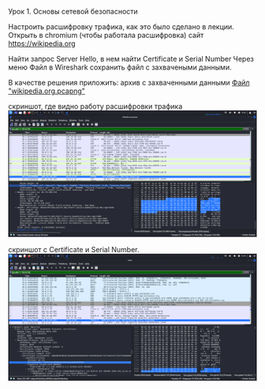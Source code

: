 Урок 1. Основы сетевой безопасности

Настроить расшифровку трафика, как это было сделано в лекции.
Открыть в chromium (чтобы работала расшифровка) сайт https://wikipedia.org

Найти запрос Server Hello, в нем найти Certificate и Serial Number
Через меню Файл в Wireshark сохранить файл с захвачеными данными.

В качестве решения приложить:
архив с захваченными данными
[Файл "wikipedia.org.pcapng"](wikipedia.org.pcapng)

скриншот, где видно работу расшифровки трафика
![alt text](Traffic_encrypt.png)

скриншот с Certificate и Serial Number.
![alt text](Cert_info.png)
